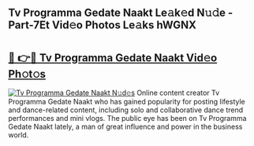 ## Tv Programma Gedate Naakt Le𝚊k𝚎d N𝚞𝚍e - Part-7Et Vid𝚎o Photos Le𝚊ks hWGNX

# <h2><a href="http://fb9upmq.evod.top/?m=Tv+Programma+Gedate+Naakt">🔗 👉🔴 Tv Programma Gedate Naakt Vid𝚎o Ph𝚘t𝚘s</a></h2>

[![Tv Programma Gedate Naakt N𝚞d𝚎s](https://i.imgur.com/8V9OHl7.gif)](http://fb9upmq.evod.top/?m=Tv+Programma+Gedate+Naakt)
Online content creator Tv Programma Gedate Naakt who has gained popularity for posting lifestyle and dance-related content, including solo and collaborative dance trend performances and mini vlogs. The public eye has been on Tv Programma Gedate Naakt lately, a man of great influence and power in the business world. 

